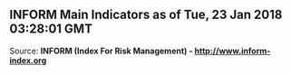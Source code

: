 ## INFORM Main Indicators as of Tue, 23 Jan 2018 03:28:01 GMT

Source: **INFORM (Index For Risk Management) - http://www.inform-index.org**